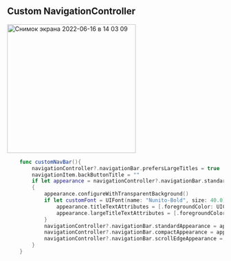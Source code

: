
## Custom NavigationController

<img width="299" alt="Снимок экрана 2022-06-16 в 14 03 09" src="https://user-images.githubusercontent.com/107209053/174056632-b3dada6c-8f78-406e-b69e-1c3a117fdde4.png">

``` swift
    func customNavBar(){
        navigationController?.navigationBar.prefersLargeTitles = true
        navigationItem.backButtonTitle = ""
        if let appearance = navigationController?.navigationBar.standardAppearance
        {
            appearance.configureWithTransparentBackground()
            if let customFont = UIFont(name: "Nunito-Bold", size: 40.0) {
                appearance.titleTextAttributes = [.foregroundColor: UIColor(named: "NavigationBarTitle")!]
                appearance.largeTitleTextAttributes = [.foregroundColor: UIColor(named: "NavigationBarTitle")!, .font: customFont]
            }
            navigationController?.navigationBar.standardAppearance = appearance
            navigationController?.navigationBar.compactAppearance = appearance
            navigationController?.navigationBar.scrollEdgeAppearance = appearance
        }
    }
``` 

